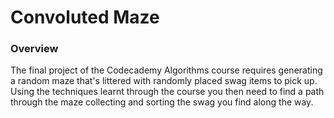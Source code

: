 Convoluted Maze
===============

### Overview

The final project of the Codecademy Algorithms course requires generating a
random maze that's littered with randomly placed swag items to pick up. Using
the techniques learnt through the course you then need to find a path through
the maze collecting and sorting the swag you find along the way. 


